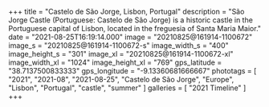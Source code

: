 +++
title = "Castelo de São Jorge, Lisbon, Portugal"
description = "São Jorge Castle (Portuguese: Castelo de São Jorge) is a historic castle in the Portuguese capital of Lisbon, located in the freguesia of Santa Maria Maior."
date = "2021-08-25T16:19:14.000"
image = "20210825@161914-1100672"
image_s = "20210825@161914-1100672-s"
image_width_s = "400"
image_height_s = "301"
image_xl = "20210825@161914-1100672-xl"
image_width_xl = "1024"
image_height_xl = "769"
gps_latitude = "38.7137500833333"
gps_longitude = "-9.13360681666667"
phototags = [ "2021", "2021-08", "2021-08-25", "Castelo de São Jorge", "Europe", "Lisbon", "Portugal", "castle", "summer" ]
galleries = [ "2021 Timeline" ]
+++
